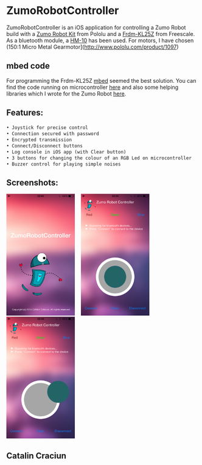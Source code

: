 ZumoRobotController
===================

ZumoRobotController is an iOS application for controlling a Zumo Robot build with a [Zumo Robot Kit](http://www.pololu.com/product/2505) from Pololu and a [Frdm-KL25Z](http://www.freescale.com/webapp/sps/site/prod_summary.jsp?code=FRDM-KL25Z) from Freescale. As a bluetooth module, a [HM-10](http://imall.iteadstudio.com/im130614001.html) has been used. For motors, I have chosen (150:1 Micro Metal Gearmotor](http://www.pololu.com/product/1097)

mbed code
---------
For programming the Frdm-KL25Z [mbed](https://mbed.org) seemed the best solution. You can find the code running on microcontroller [here](http://developer.mbed.org/users/catalincraciun7/code/ZumoRobotBluetoothControlled/) and also some helping libraries which I wrote for the Zumo Robot [here](http://developer.mbed.org/users/catalincraciun7/code/ZumoRobotUtilities/).

Features:
---------
	• Joystick for precise control
	• Connection secured with password
	• Encrypted transmission
	• Connect/Disconnect buttons
	• Log console in iOS app (with Clear button)
	• 3 buttons for changing the colour of an RGB Led on microcontroller
	• Buzzer control for playing simple noises

Screenshots:
------------
<img alt="App Screenshot 1" src="https://raw.githubusercontent.com/catalincraciun/ZumoRobotController/master/Screenshots/appScreenshot1.png" width="180">
&nbsp;&nbsp;
<img alt="App Screenshot 1" src="https://raw.githubusercontent.com/catalincraciun/ZumoRobotController/master/Screenshots/appScreenshot2.png" width="180">
&nbsp;&nbsp;
<img alt="App Screenshot 1" src="https://raw.githubusercontent.com/catalincraciun/ZumoRobotController/master/Screenshots/appScreenshot3.png" width="180">

Catalin Craciun
---------------
